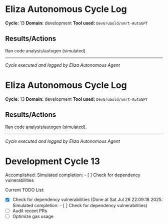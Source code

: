 # Eliza Autonomous Cycle Log

**Cycle:** 13
**Domain:** development
**Tool used:** `DevGruGold/xmrt-AutoGPT`

## Results/Actions
Ran code analysis/autogen (simulated).

---
*Cycle executed and logged by Eliza Autonomous Agent*

# Eliza Autonomous Cycle Log

**Cycle:** 13
**Domain:** development
**Tool used:** `DevGruGold/xmrt-AutoGPT`

## Results/Actions
Ran code analysis/autogen (simulated).

---
*Cycle executed and logged by Eliza Autonomous Agent*

# Development Cycle 13

Accomplished: Simulated completion: - [ ] Check for dependency vulnerabilities

Current TODO List:

- [x] Check for dependency vulnerabilities  (Done at Sat Jul 26 22:09:18 2025: Simulated completion: - [ ] Check for dependency vulnerabilities)
- [ ] Audit recent PRs
- [ ] Optimize gas usage